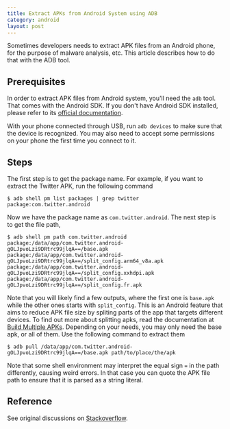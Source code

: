 ```yaml
---
title: Extract APKs from Android System using ADB
category: android
layout: post
---
```


Sometimes developers needs to extract APK files from an Android phone, for the purpose of malware analysis, etc. This article describes how to do that with the ADB tool.

<!--more-->

## Prerequisites

In order to extract APK files from Android system, you'll need the `adb` tool. That comes with the Android SDK. If you don't have Android SDK installed, please refer to its [official documentation](https://developer.android.com/studio/).

With your phone connected through USB, run `adb devices` to make sure that the device is recognized. You may also need to accept some permissions on your phone the first time you connect to it.

## Steps

The first step is to get the package name. For example, if you want to extract the Twitter APK, run the following command

```
$ adb shell pm list packages | grep twitter
package:com.twitter.android
```

Now we have the package name as `com.twitter.android`. The next step is to get the file path,

```
$ adb shell pm path com.twitter.android
package:/data/app/com.twitter.android-gOLJpvoLzi9DRtrc99jlqA==/base.apk
package:/data/app/com.twitter.android-gOLJpvoLzi9DRtrc99jlqA==/split_config.arm64_v8a.apk
package:/data/app/com.twitter.android-gOLJpvoLzi9DRtrc99jlqA==/split_config.xxhdpi.apk
package:/data/app/com.twitter.android-gOLJpvoLzi9DRtrc99jlqA==/split_config.fr.apk
```

Note that you will likely find a few outputs, where the first one is `base.apk` while the other ones starts with `split_config`. This is an Android feature that aims to reduce APK file size by spliting parts of the app that targets different devices. To find out more about splitting apks, read the documentation at [Build Multiple APKs](https://developer.android.com/studio/build/configure-apk-splits). Depending on your needs, you may only need the base apk, or all of them. Use the following command to extract them

```
$ adb pull /data/app/com.twitter.android-gOLJpvoLzi9DRtrc99jlqA==/base.apk path/to/place/the/apk
```

Note that some shell environment may interpret the equal sign `=` in the path differently, causing weird errors. In that case you can quote the APK file path to ensure that it is parsed as a string literal.

## Reference

See original discussions on [Stackoverflow](https://stackoverflow.com/questions/4032960/how-do-i-get-an-apk-file-from-an-android-device).
